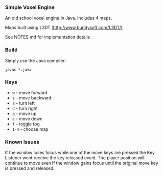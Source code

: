 ### Simple Voxel Engine

An old school voxel engine in Java. Includes 4 maps.

Maps built using L3DT [http://www.bundysoft.com/L3DT/]

See NOTES.md for implementation details

### Build

Simply use the Java compiler:

	javac *.java
	
### Keys
* `w` - move forward
* `s` - move backward
* `a` - turn left
* `d` - turn right
* `q` - move up
* `e` - move down
* `f` - toggle fog
* `1-4` - choose map

### Known Issues
If the window loses focus while one of the move keys are pressed the Key Listener wont receive the key released event. The player position will continue to move even if the window gains focus until the original move key is pressed and released. 
